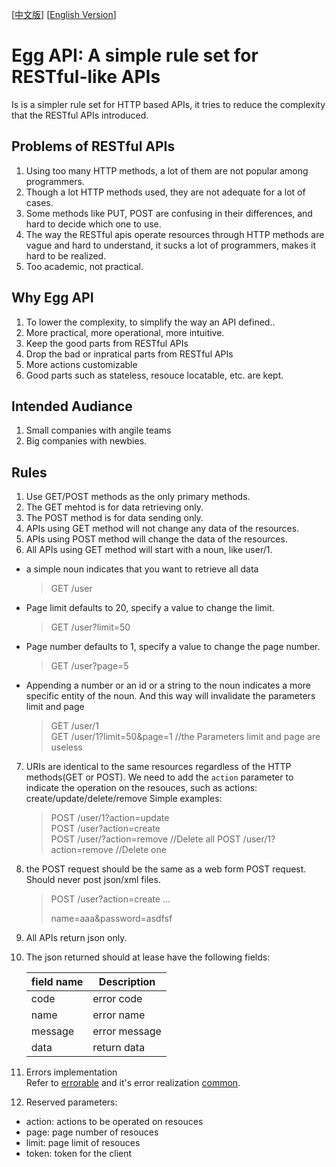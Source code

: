 [[中文版](https://github.com/calidion/egg/blob/master/README.md)]
[[English Version](https://github.com/calidion/egg/blob/master/README.en.md)]


# Egg API: A simple rule set for RESTful-like APIs 

Is is a simpler rule set for HTTP based APIs, it tries to reduce the complexity that the RESTful APIs introduced.

## Problems of RESTful APIs

1. Using too many HTTP methods, a lot of them are not popular among programmers.
2. Though a lot HTTP methods used, they are not adequate for a lot of cases.
3. Some methods like PUT, POST are confusing in their differences, and hard to decide which one to use.
4. The way the RESTful apis operate resources through HTTP methods are vague and hard to understand, it sucks a lot of programmers, makes it hard to be realized.
5. Too academic, not practical.

## Why Egg API

1. To lower the complexity, to simplify the way an API defined..
2. More practical, more operational, more intuitive.
3. Keep the good parts from RESTful APIs
4. Drop the bad or inpratical parts from RESTful APIs
5. More actions customizable
6. Good parts such as stateless, resouce locatable, etc. are kept.


## Intended Audiance

1. Small companies with angile teams
2. Big companies with newbies.


## Rules

1. Use GET/POST methods as the only primary methods.
2. The GET mehtod is for data retrieving only.
3. The POST method is for data sending only.
4. APIs using GET method will not change any data of the resources.
5. APIs using POST method will change the data of the resources.
6. All APIs using GET method will start with a noun, like user/1.  
  * a simple noun indicates that you want to retrieve all data  
  
    > GET /user  
  * Page limit defaults to 20, specify a value to change the limit.  
  
    > GET /user?limit=50  
  * Page number defaults to 1, specify a value to change the page number.  
  
    > GET /user?page=5  

  * Appending a number or an id or a string to the noun indicates a more specific entity of the noun. And this way will invalidate the parameters limit and page
  
    > GET /user/1  
    > GET /user/1?limit=50&page=1    //the Parameters limit and page are useless

7. URIs are identical to the same resources regardless of the HTTP methods(GET or POST). We need to add the <code>action</code> parameter to indicate the operation on the resouces, such as actions: create/update/delete/remove
    Simple examples:
    > POST /user/1?action=update  
    > POST /user?action=create    
    > POST /user/?action=remove  //Delete all 
    > POST /user/1?action=remove  //Delete one  

8. the POST request should be the same as a web form POST request. Should never post json/xml files.  
     > POST /user?action=create
     > ...
     > 
     > 
     > name=aaa&password=asdfsf
9. All APIs return json only.
10. The json returned should at lease have the following fields:

    | field name | Description |
    | --- | --- |
    | code | error code|
    | name | error name|
    | message | error message|
    | data | return data |

11. Errors implementation   
    Refer to [errorable](https://github.com/calidion/errorable) and it's error realization [common](https://github.com/Errorable/common).
13. Reserved parameters:
  * action: actions to be operated on resouces
  * page: page number of resouces
  * limit: page limit of resouces
  * token: token for the client

